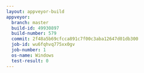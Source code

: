```yaml
---
layout: appveyor-build
appveyor:
  branch: master
  build-id: 49930897
  build-number: 579
  commit: 2f48a5b69cfcca891c7f00c3aba12647d01db300
  job-id: wu6fqhvq775xx0gv
  job-number: 1
  os-name: Windows
  test-result: 0
---
```

